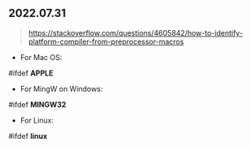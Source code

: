 2022.07.31
---

> https://stackoverflow.com/questions/4605842/how-to-identify-platform-compiler-from-preprocessor-macros

- For Mac OS:

#ifdef __APPLE__

- For MingW on Windows:

#ifdef __MINGW32__

- For Linux:

#ifdef __linux__

